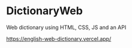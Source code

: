 # DictionaryWeb
Web dictionary using HTML, CSS, JS and an API

https://english-web-dictionary.vercel.app/
